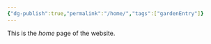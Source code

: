 ```yaml
---
{"dg-publish":true,"permalink":"/home/","tags":["gardenEntry"]}
---
```


This is the *home* page of the website.